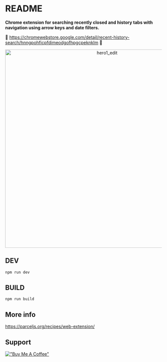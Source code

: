 # README

**Chrome extension for searching recently closed and history tabs with navigation using arrow keys and date filters.**

📎 https://chromewebstore.google.com/detail/recent-history-search/hnngpohficpfdimeodgofhpgcpeknklm 📎

<p align="center">
  <img width="640" alt="hero1_edit" src="https://github.com/kanapka94/recent-history-search/assets/7600593/549050fc-0513-41c5-8777-f5944b1afe89" >
</p>


## DEV

```bash
npm run dev
```

## BUILD

```bash
npm run build
```

## More info

https://parceljs.org/recipes/web-extension/

## Support

[!["Buy Me A Coffee"](https://www.buymeacoffee.com/assets/img/custom_images/orange_img.png)](https://www.buymeacoffee.com/adknp)

